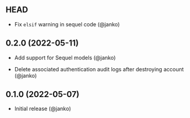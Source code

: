 ## HEAD

* Fix `elsif` warning in sequel code (@janko)

## 0.2.0 (2022-05-11)

* Add support for Sequel models (@janko)

* Delete associated authentication audit logs after destroying account (@janko)

## 0.1.0 (2022-05-07)

* Initial release (@janko)
